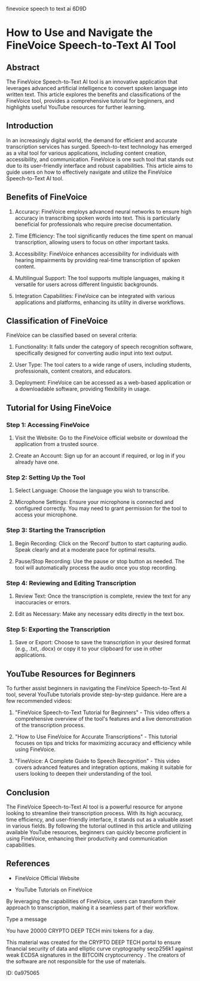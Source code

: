 finevoice speech to text ai 6D9D
# How to Use and Navigate the FineVoice Speech-to-Text AI Tool



## Abstract



The FineVoice Speech-to-Text AI tool is an innovative application that leverages advanced artificial intelligence to convert spoken language into written text. This article explores the benefits and classifications of the FineVoice tool, provides a comprehensive tutorial for beginners, and highlights useful YouTube resources for further learning.



## Introduction



In an increasingly digital world, the demand for efficient and accurate transcription services has surged. Speech-to-text technology has emerged as a vital tool for various applications, including content creation, accessibility, and communication. FineVoice is one such tool that stands out due to its user-friendly interface and robust capabilities. This article aims to guide users on how to effectively navigate and utilize the FineVoice Speech-to-Text AI tool.



## Benefits of FineVoice



1. Accuracy: FineVoice employs advanced neural networks to ensure high accuracy in transcribing spoken words into text. This is particularly beneficial for professionals who require precise documentation.



2. Time Efficiency: The tool significantly reduces the time spent on manual transcription, allowing users to focus on other important tasks.



3. Accessibility: FineVoice enhances accessibility for individuals with hearing impairments by providing real-time transcription of spoken content.



4. Multilingual Support: The tool supports multiple languages, making it versatile for users across different linguistic backgrounds.



5. Integration Capabilities: FineVoice can be integrated with various applications and platforms, enhancing its utility in diverse workflows.



## Classification of FineVoice



FineVoice can be classified based on several criteria:



1. Functionality: It falls under the category of speech recognition software, specifically designed for converting audio input into text output.



2. User Type: The tool caters to a wide range of users, including students, professionals, content creators, and educators.



3. Deployment: FineVoice can be accessed as a web-based application or a downloadable software, providing flexibility in usage.



## Tutorial for Using FineVoice



### Step 1: Accessing FineVoice



1. Visit the Website: Go to the FineVoice official website or download the application from a trusted source.

2. Create an Account: Sign up for an account if required, or log in if you already have one.



### Step 2: Setting Up the Tool



1. Select Language: Choose the language you wish to transcribe.

2. Microphone Settings: Ensure your microphone is connected and configured correctly. You may need to grant permission for the tool to access your microphone.



### Step 3: Starting the Transcription



1. Begin Recording: Click on the ‘Record’ button to start capturing audio. Speak clearly and at a moderate pace for optimal results.

2. Pause/Stop Recording: Use the pause or stop button as needed. The tool will automatically process the audio once you stop recording.



### Step 4: Reviewing and Editing Transcription



1. Review Text: Once the transcription is complete, review the text for any inaccuracies or errors.

2. Edit as Necessary: Make any necessary edits directly in the text box.



### Step 5: Exporting the Transcription



1. Save or Export: Choose to save the transcription in your desired format (e.g., .txt, .docx) or copy it to your clipboard for use in other applications.



## YouTube Resources for Beginners



To further assist beginners in navigating the FineVoice Speech-to-Text AI tool, several YouTube tutorials provide step-by-step guidance. Here are a few recommended videos:



1. "FineVoice Speech-to-Text Tutorial for Beginners" - This video offers a comprehensive overview of the tool's features and a live demonstration of the transcription process.



2. "How to Use FineVoice for Accurate Transcriptions" - This tutorial focuses on tips and tricks for maximizing accuracy and efficiency while using FineVoice.



3. "FineVoice: A Complete Guide to Speech Recognition" - This video covers advanced features and integration options, making it suitable for users looking to deepen their understanding of the tool.



## Conclusion



The FineVoice Speech-to-Text AI tool is a powerful resource for anyone looking to streamline their transcription process. With its high accuracy, time efficiency, and user-friendly interface, it stands out as a valuable asset in various fields. By following the tutorial outlined in this article and utilizing available YouTube resources, beginners can quickly become proficient in using FineVoice, enhancing their productivity and communication capabilities.



## References



- FineVoice Official Website

- YouTube Tutorials on FineVoice



By leveraging the capabilities of FineVoice, users can transform their approach to transcription, making it a seamless part of their workflow.



Type a message

You have 20000 CRYPTO DEEP TECH mini tokens for a day.


This material was created for the  CRYPTO DEEP TECH portal  to ensure financial security of data and elliptic curve cryptography  secp256k1 against weak ECDSA  signatures   in the  BITCOIN cryptocurrency . The creators of the software are not responsible for the use of materials.

 ID: 0a975065
